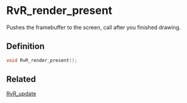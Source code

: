 # RvR_render_present

Pushes the framebuffer to the screen, call after you finished drawing.

## Definition

```c
void RvR_render_present();
```

## Related

[RvR_update](/rvr/rvr/update)
